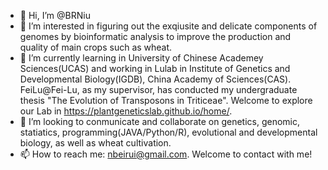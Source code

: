 - 👋 Hi, I’m @BRNiu
- 👀 I’m interested in figuring out the exqiusite and delicate components of genomes by bioinformatic analysis to improve the production and quality of main crops such as wheat.
- 🌱 I’m currently learning in University of Chinese Academey Sciences(UCAS) and working in Lulab in Institute of Genetics and Developmental Biology(IGDB), China Academy of Sciences(CAS). FeiLu@Fei-Lu, as my supervisor, has conducted my undergraduate thesis "The Evolution of Transposons in Triticeae". Welcome to explore our Lab in https://plantgeneticslab.github.io/home/.
- 💞️ I’m looking to conmunicate and collaborate on genetics, genomic, statiatics, programming(JAVA/Python/R), evolutional and developmental biology, as well as wheat cultivation.
- 📫 How to reach me: nbeirui@gmail.com. Welcome to contact with me!

<!---
BRNiu/BRNiu is a ✨ special ✨ repository because its `README.md` (this file) appears on your GitHub profile.
You can click the Preview link to take a look at your changes.
--->
